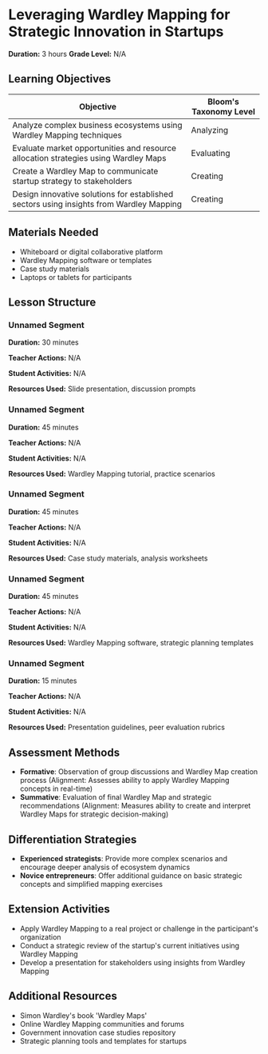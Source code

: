 # Leveraging Wardley Mapping for Strategic Innovation in Startups

**Duration:** 3 hours **Grade Level:** N/A

## Learning Objectives

| Objective | Bloom's Taxonomy Level |
|-----------|-------------------------|
| Analyze complex business ecosystems using Wardley Mapping techniques | Analyzing |
| Evaluate market opportunities and resource allocation strategies using Wardley Maps | Evaluating |
| Create a Wardley Map to communicate startup strategy to stakeholders | Creating |
| Design innovative solutions for established sectors using insights from Wardley Mapping | Creating |

## Materials Needed
* Whiteboard or digital collaborative platform
* Wardley Mapping software or templates
* Case study materials
* Laptops or tablets for participants

## Lesson Structure
### Unnamed Segment
**Duration:** 30 minutes

**Teacher Actions:** N/A

**Student Activities:** N/A

**Resources Used:** Slide presentation, discussion prompts

### Unnamed Segment
**Duration:** 45 minutes

**Teacher Actions:** N/A

**Student Activities:** N/A

**Resources Used:** Wardley Mapping tutorial, practice scenarios

### Unnamed Segment
**Duration:** 45 minutes

**Teacher Actions:** N/A

**Student Activities:** N/A

**Resources Used:** Case study materials, analysis worksheets

### Unnamed Segment
**Duration:** 45 minutes

**Teacher Actions:** N/A

**Student Activities:** N/A

**Resources Used:** Wardley Mapping software, strategic planning templates

### Unnamed Segment
**Duration:** 15 minutes

**Teacher Actions:** N/A

**Student Activities:** N/A

**Resources Used:** Presentation guidelines, peer evaluation rubrics

## Assessment Methods
* **Formative**: Observation of group discussions and Wardley Map creation process (Alignment: Assesses ability to apply Wardley Mapping concepts in real-time)
* **Summative**: Evaluation of final Wardley Map and strategic recommendations (Alignment: Measures ability to create and interpret Wardley Maps for strategic decision-making)

## Differentiation Strategies
* **Experienced strategists**: Provide more complex scenarios and encourage deeper analysis of ecosystem dynamics
* **Novice entrepreneurs**: Offer additional guidance on basic strategic concepts and simplified mapping exercises

## Extension Activities
* Apply Wardley Mapping to a real project or challenge in the participant's organization
* Conduct a strategic review of the startup's current initiatives using Wardley Mapping
* Develop a presentation for stakeholders using insights from Wardley Mapping

## Additional Resources
* Simon Wardley's book 'Wardley Maps'
* Online Wardley Mapping communities and forums
* Government innovation case studies repository
* Strategic planning tools and templates for startups
